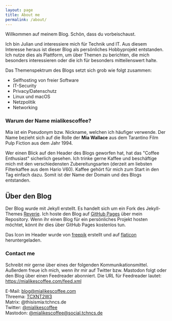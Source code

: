 ```yaml
---
layout: page
title: About me
permalink: /about/
---
```


Willkommen auf meinem Blog. Schön, dass du vorbeischaust.

Ich bin Julian und interessiere mich für Technik und IT. Aus diesem Interesse heraus ist dieser Blog als persönliches Hobbyprojekt entstanden. Ich nutze dies als Plattform, um über Themen zu berichten, die mich besonders interessieren oder die ich für besonders mitteilenswert halte.

Das Themenspektrum des Blogs setzt sich grob wie folgt zusammen:

* Selfhosting von freier Software
* IT-Security
* Privacy/Datenschutz
* Linux und macOS
* Netzpolitik
* Networking


### Warum der Name mialikescoffee?

Mia ist ein Pseudonym bzw. Nickname, welchen ich häufiger verwende.
Der Name bezieht sich auf die Rolle der **Mia Wallace** aus dem Tarantino Film Pulp Fiction aus dem Jahr 1994. 

Wer einen Blick auf den Header des Blogs geworfen hat, hat das "Coffee Enthusiast" sicherlich gesehen. Ich trinke gerne Kaffee und beschäftige mich mit den verschiedensten Zubereitungsarten (derzeit am liebsten Filterkaffee aus dem Hario V60). Kaffee gehört für mich zum Start in den Tag einfach dazu. Somit ist der Name der Domain und des Blogs entstanden.


## Über den Blog

Der Blog wurde mit Jekyll erstellt. Es handelt sich um ein Fork des Jekyll-Themes [Reverie](https://github.com/amitmerchant1990/reverie). 
Ich hoste den Blog auf [GitHub Pages](https://pages.github.com/) über mein Repository. Wenn ihr einen Blog für ein persönliches Projekt hosten möchtet, könnt ihr dies über GitHub Pages kostenlos tun.  

Das Icon im Header wurde von [freepik](https://www.freepik.com) erstellt und auf [flaticon](https://www.flaticon.com/) heruntergeladen.


### Contact me

Schreibt mir gerne über eines der folgenden Kommunikationsmittel. Außerdem freue ich mich, wenn ihr mir auf Twitter bzw. Mastodon folgt oder den Blog über einen Feedreader abonniert. Die URL für Feedreader lautet: https://mialikescoffee.com/feed.xml

E-Mail: [blog@mialikescoffee.com](mailto:blog@mialikescoffee.com)  
Threema: [TCXNT2W3](https://threema.id/TCXNT2W3)  
Matrix: @thisismia:tchncs.de  
Twitter: [@mialikescoffee](https://twitter.com/mialikescoffee)   
Mastodon: [@mialikescoffee@social.tchncs.de](https://social.tchncs.de/@mialikescoffee)
